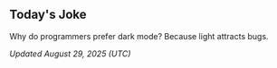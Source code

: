 ## Today's Joke
Why do programmers prefer dark mode? Because light attracts bugs.

*Updated August 29, 2025 (UTC)*
